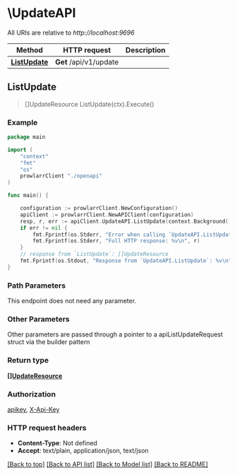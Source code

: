 # \UpdateAPI

All URIs are relative to *http://localhost:9696*

Method | HTTP request | Description
------------- | ------------- | -------------
[**ListUpdate**](UpdateAPI.md#ListUpdate) | **Get** /api/v1/update | 



## ListUpdate

> []UpdateResource ListUpdate(ctx).Execute()



### Example

```go
package main

import (
    "context"
    "fmt"
    "os"
    prowlarrClient "./openapi"
)

func main() {

    configuration := prowlarrClient.NewConfiguration()
    apiClient := prowlarrClient.NewAPIClient(configuration)
    resp, r, err := apiClient.UpdateAPI.ListUpdate(context.Background()).Execute()
    if err != nil {
        fmt.Fprintf(os.Stderr, "Error when calling `UpdateAPI.ListUpdate``: %v\n", err)
        fmt.Fprintf(os.Stderr, "Full HTTP response: %v\n", r)
    }
    // response from `ListUpdate`: []UpdateResource
    fmt.Fprintf(os.Stdout, "Response from `UpdateAPI.ListUpdate`: %v\n", resp)
}
```

### Path Parameters

This endpoint does not need any parameter.

### Other Parameters

Other parameters are passed through a pointer to a apiListUpdateRequest struct via the builder pattern


### Return type

[**[]UpdateResource**](UpdateResource.md)

### Authorization

[apikey](../README.md#apikey), [X-Api-Key](../README.md#X-Api-Key)

### HTTP request headers

- **Content-Type**: Not defined
- **Accept**: text/plain, application/json, text/json

[[Back to top]](#) [[Back to API list]](../README.md#documentation-for-api-endpoints)
[[Back to Model list]](../README.md#documentation-for-models)
[[Back to README]](../README.md)

